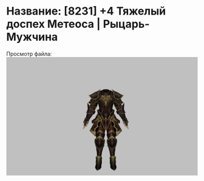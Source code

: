 # Название: [8231] +4 Тяжелый доспех Метеоса | Рыцарь-Мужчина

Просмотр файла:
![p000030.png](p000030.png)